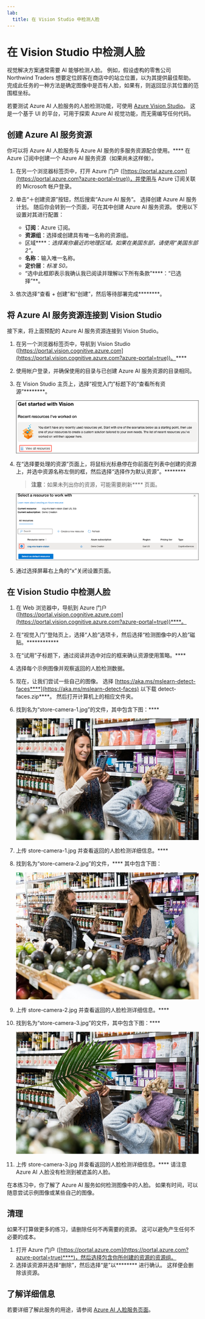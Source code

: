 ```yaml
---
lab:
  title: 在 Vision Studio 中检测人脸
---
```


# 在 Vision Studio 中检测人脸

视觉解决方案通常需要 AI 能够检测人脸。 例如，假设虚构的零售公司 Northwind Traders 想要定位顾客在商店中的站立位置，以为其提供最佳帮助。 完成此任务的一种方法是确定图像中是否有人脸，如果有，则返回显示其位置的范围框坐标。

若要测试 Azure AI 人脸服务的人脸检测功能，可使用 [Azure Vision Studio](https://portal.vision.cognitive.azure.com/)。 这是一个基于 UI 的平台，可用于探索 Azure AI 视觉功能，而无需编写任何代码。

## 创建 Azure AI 服务资源

你可以将 Azure AI 人脸服务与 Azure AI 服务的多服务资源配合使用。**** 在 Azure 订阅中创建一个 Azure AI 服务资源（如果尚未这样做）。

1. 在另一个浏览器标签页中，打开 Azure 门户 ([https://portal.azure.com](https://portal.azure.com?azure-portal=true))，并使用与 Azure 订阅关联的 Microsoft 帐户登录。

1. 单击“&#65291;创建资源”按钮，然后搜索“Azure AI 服务”。 选择创建 Azure AI 服务计划。 随后你会转到一个页面，可在其中创建 Azure AI 服务资源。 使用以下设置对其进行配置：
    - **订阅**：Azure 订阅。
    - **资源组**：选择或创建具有唯一名称的资源组。
    - 区域****：*选择离你最近的地理区域。如果在美国东部，请使用“美国东部 2”*。
    - **名称**：输入唯一名称。
    - **定价层**：*标准 S0。*
    - “选中此框即表示我确认我已阅读并理解以下所有条款”****：“已选择”**。

1. 依次选择“查看 + 创建”和“创建”，然后等待部署完成********。

## 将 Azure AI 服务资源连接到 Vision Studio

接下来，将上面预配的 Azure AI 服务资源连接到 Vision Studio。

1. 在另一个浏览器标签页中，导航到 Vision Studio ([https://portal.vision.cognitive.azure.com](https://portal.vision.cognitive.azure.com?azure-portal=true))。****

1. 使用帐户登录，并确保使用的目录与已创建 Azure AI 服务资源的目录相同。

1. 在 Vision Studio 主页上，选择“视觉入门”标题下的“查看所有资源”********。

    ![“查看所有资源”链接在 Vision Studio 中的“视觉入门”下突出显示。](./media/analyze-images-vision/vision-resources.png)

1. 在“选择要处理的资源”页面上，将鼠标光标悬停在你前面在列表中创建的资源上，并选中资源名称左侧的框，然后选择“选择作为默认资源”。********

    > **注意**：如果未列出你的资源，可能需要刷新**** 页面。

    ![系统会显示“选择要处理的资源”对话，并在其中突出显示并选中 cog-ms-learn-vision-SUFFIX 认知服务资源。 此时会突出显示“选择作为默认资源”按钮。](./media/analyze-images-vision/default-resource.png)

1. 通过选择屏幕右上角的“x”关闭设置页面。

## 在 Vision Studio 中检测人脸 

1. 在 Web 浏览器中，导航到 Azure 门户 ([https://portal.vision.cognitive.azure.com](https://portal.vision.cognitive.azure.com?azure-portal=true))****。

1. 在“视觉入门”登陆页上，选择“人脸”选项卡，然后选择“检测图像中的人脸”磁贴。************

1. 在“试用”子标题下，通过阅读并选中对应的框来确认资源使用策略。****  

1. 选择每个示例图像并观察返回的人脸检测数据。

1. 现在，让我们尝试一些自己的图像。 选择 [https://aka.ms/mslearn-detect-faces****](https://aka.ms/mslearn-detect-faces) 以下载 detect-faces.zip****。 然后打开计算机上的相应文件夹。

1. 找到名为“store-camera-1.jpg”的文件，其中包含下图：****

    ![人们在商店中的图像。](./media/create-face-solutions/store-camera-1.jpg)

1. 上传 store-camera-1.jpg 并查看返回的人脸检测详细信息。****

1. 找到名为“store-camera-2.jpg”的文件，**** 其中包含下图：

    ![更多人在商店中的图像。](./media/create-face-solutions/store-camera-2.jpg)

1. 上传 store-camera-2.jpg 并查看返回的人脸检测详细信息。****

1. 找到名为“store-camera-3.jpg”的文件，其中包含下图：****

    ![人们在商店中的图像，其中有植物遮挡了人脸。](./media/create-face-solutions/store-camera-3.jpg)

1. 上传 store-camera-3.jpg 并查看返回的人脸检测详细信息。**** 请注意 Azure AI 人脸没有检测到被遮盖的人脸。

在本练习中，你了解了 Azure AI 服务如何检测图像中的人脸。 如果有时间，可以随意尝试示例图像或某些自己的图像。

## 清理

如果不打算做更多的练习，请删除任何不再需要的资源。 这可以避免产生任何不必要的成本。

1. 打开 Azure 门户 ([https://portal.azure.com](https://portal.azure.com?azure-portal=true)****)，然后选择包含你所创建的资源的资源组。
1. 选择该资源并选择“删除”，然后选择“是”以******** 进行确认。 这样便会删除该资源。

## 了解详细信息

若要详细了解此服务的用途，请参阅 [Azure AI 人脸服务页面](https://learn.microsoft.com/azure/ai-services/computer-vision/overview-identity)。
